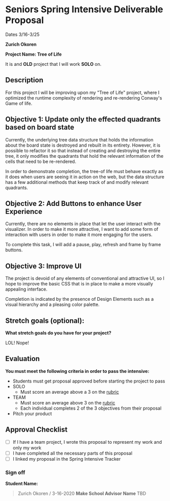 # Seniors Spring Intensive Deliverable Proposal 

Dates 3/16-3/25

**Zurich Okoren**


**Project Name: Tree of Life** 


It is and **OLD** project that I will work **SOLO** on.


## Description

For this project I will be improving upon my "Tree of Life" project, where I optimized the runtime complexity of rendering and re-rendering Conway's Game of life.

## Objective 1: Update only the effected quadrants based on board state

Currently, the underlying tree data structure that holds the information about the board state is destroyed and rebuilt in its entirety. However, it is possible to refactor it so that instead of creating and destroying the entire tree, it only modifies the quadrants that hold the relevant information of the cells that need to be re-rendered.

In order to demonstrate completion, the tree-of life must behave exactly as it does when users are seeing it in action on the web, but the data structure has a few additional methods that keep track of and modify relevant quadrants.

## Objective 2: Add Buttons to enhance User Experience

Currently, there are no elements in place that let the user interact with the visualizer. In order to make it more attractive, I want to add some form of interaction with users in order to make it more engaging for the users.

To complete this task, I will add a pause, play, refresh and frame by frame buttons.

## Objective 3: Improve UI

The project is devoid of any elements of conventional and attractive UI, so I hope to improve the basic CSS that is in place to make a more visually appealing interface.

Completion is indicated by the presence of Design Elements such as a visual hierarchy and a pleasing color palette.

## Stretch goals (optional):

**What stretch goals do you have for your project?**

LOL! Nope!

## Evaluation

**You must meet the following criteria in order to pass the intensive:**

- Students must get proposal approved before starting the project to pass
- SOLO
    - Must score an average above a 3 on the [rubric]
- TEAM
    - Must score an average above 3 on the [rubric]
    - Each individual completes 2 of the 3 objectives from their proposal
- Pitch your product


[rubric]:https://docs.google.com/document/d/1IOQDmohLBEBT-hyr-2vgw1mbZUNsq3fHxVfH0oRmVt0/edit



## Approval Checklist
- [ ] If I have a team project, I wrote this proposal to represent my work and only my work
- [ ] I have completed all the necessary parts of this proposal
- [ ] I linked my proposal in the Spring Intensive Tracker

### Sign off

**Student Name:**                
> Zurich Okoren / 3-16-2020
**Make School Advisor Name**
> TBD
